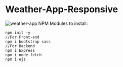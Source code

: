 # Weather-App-Responsive
![weather-app](https://user-images.githubusercontent.com/46857727/133473119-44ed7035-b9d9-4d32-83df-d837e06f5081.jpg)
NPM Modules to install:
```
npm init -y
//For Front-end
npm i bootstrap sass 
//For Backend
npm i Express
npm i node-fetch
npm i ejs
```
